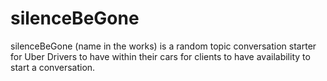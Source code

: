 # silenceBeGone
silenceBeGone (name in the works) is a random topic conversation starter for Uber Drivers to have within their cars for clients to have availability to start a conversation.
